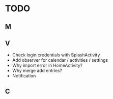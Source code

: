 # TODO  
  
## M  
  
## V  
 - Check login credentials with SplashActivity  
 - Add observer for calendar / activities / settings
 - Why import error in HomeActivity?
 - Why merge add entries?
 - Notification
  
## C  
  